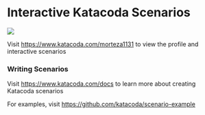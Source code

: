 # Interactive Katacoda Scenarios

[![](http://shields.katacoda.com/katacoda/morteza1131/count.svg)](https://www.katacoda.com/morteza1131 "Get your profile on Katacoda.com")

Visit https://www.katacoda.com/morteza1131 to view the profile and interactive scenarios

### Writing Scenarios
Visit https://www.katacoda.com/docs to learn more about creating Katacoda scenarios

For examples, visit https://github.com/katacoda/scenario-example
